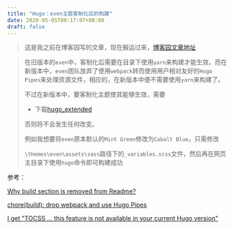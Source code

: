 ```yaml
---
title: "Hugo：even主题客制化后的构建"
date: 2020-05-05T00:17:07+08:00
draft: false
---
```


> 这是我之前在博客园写的文章，现在搬运过来，[博客园文章地址](https://www.cnblogs.com/Jaywhen-xiang/p/12829058.html)



> 在旧版本的`even`中，客制化后需要在目录下使用`yarn`来构建才能生效。而在新版本中，`even`团队放弃了使用`webpack`转而使用用户相对友好的`Hugo Pipes`来处理资源文件，相应的，在新版本中便不需要使用`yarn`来构建了。
>
> 不过在新版本中，要客制化主题使其能够生效，需要
>
> * 下载[hugo_extended](https://github.com/gohugoio/hugo/releases)
>
> 否则将不会发生任何改变。
>
> 
>
> 例如我想要将`even`原本默认的`Mint Green`修改为`Cobalt Blue`，只需修改
>
> `\themes\even\assets\sass`路径下的`_variables.scss`文件，然后再在网页主目录下使用`hugo`命令即可构建成功



参考：

[Why build section is removed from Readme? ](https://github.com/olOwOlo/hugo-theme-even/issues/237)



[chore(build): drop webpack and use Hugo Pipes](https://github.com/olOwOlo/hugo-theme-even/pull/130)



[I get "TOCSS ... this feature is not available in your current Hugo version"](https://github.com/gohugoio/hugoDocs/blob/master/content/en/troubleshooting/faq.md#i-get-tocss--this-feature-is-not-available-in-your-current-hugo-version)
